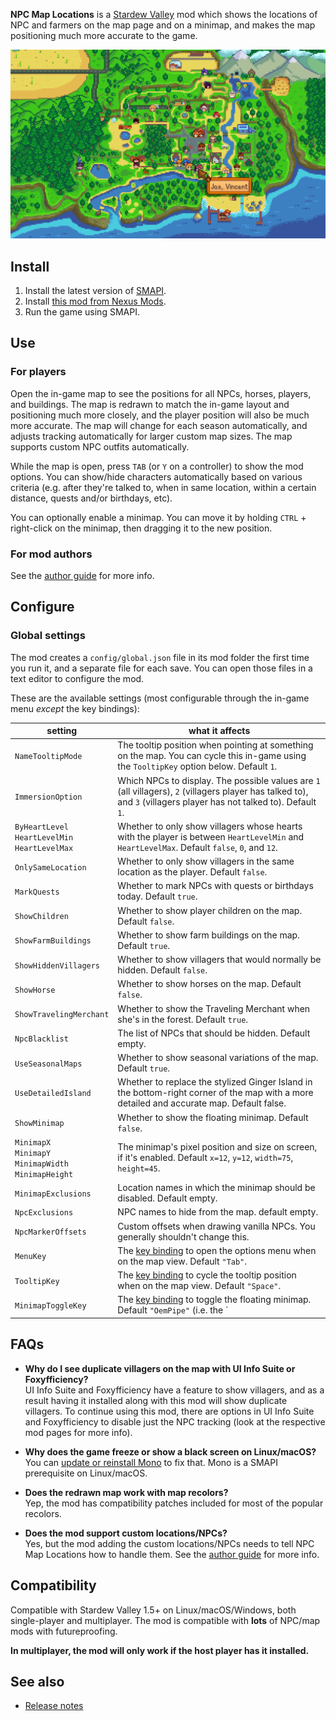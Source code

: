 ﻿**NPC Map Locations** is a [Stardew Valley](http://stardewvalley.net/) mod which shows the
locations of NPC and farmers on the map page and on a minimap, and makes the map positioning much
more accurate to the game.

![](screenshot.png)

## Install
1. Install the latest version of [SMAPI](https://smapi.io).
2. Install [this mod from Nexus Mods](http://www.nexusmods.com/stardewvalley/mods/239).
3. Run the game using SMAPI.

## Use
### For players
Open the in-game map to see the positions for all NPCs, horses, players, and buildings. The map is
redrawn to match the in-game layout and positioning much more closely, and the player position will
also be much more accurate. The map will change for each season automatically, and adjusts
tracking automatically for larger custom map sizes. The map supports custom NPC outfits automatically.

While the map is open, press `TAB` (or `Y` on a controller) to show the mod options. You can
show/hide characters automatically based on various criteria (e.g. after they're talked to, when in
same location, within a certain distance, quests and/or birthdays, etc). 

You can optionally enable a minimap. You can move it by holding `CTRL` + right-click on the minimap,
then dragging it to the new position.

### For mod authors
See the [author guide](author-guide.md) for more info.

## Configure
### Global settings
The mod creates a `config/global.json` file in its mod folder the first time you run it, and a
separate file for each save. You can open those files in a text editor to configure the mod.

These are the available settings (most configurable through the in-game menu _except_ the key bindings):

setting            | what it affects
------------------ | ---------------
`NameTooltipMode`  | The tooltip position when pointing at something on the map. You can cycle this in-game using the `TooltipKey` option below. Default `1`.
`ImmersionOption`  | Which NPCs to display. The possible values are `1` (all villagers), `2` (villagers player has talked to), and `3` (villagers player has not talked to). Default `1`.
`ByHeartLevel`<br />`HeartLevelMin`<br />`HeartLevelMax` | Whether to only show villagers whose hearts with the player is between `HeartLevelMin` and `HeartLevelMax`. Default `false`, `0`, and `12`.
`OnlySameLocation` | Whether to only show villagers in the same location as the player. Default `false`.
`MarkQuests`       | Whether to mark NPCs with quests or birthdays today. Default `true`.
`ShowChildren`          | Whether to show player children on the map. Default `false`.
`ShowFarmBuildings`     | Whether to show farm buildings on the map. Default `true`.
`ShowHiddenVillagers`   | Whether to show villagers that would normally be hidden. Default `false`.
`ShowHorse`             | Whether to show horses on the map. Default `false`.
`ShowTravelingMerchant` | Whether to show the Traveling Merchant when she's in the forest. Default `true`.
`NpcBlacklist`     | The list of NPCs that should be hidden. Default empty.
`UseSeasonalMaps`  | Whether to show seasonal variations of the map. Default `true`.
`UseDetailedIsland`| Whether to replace the stylized Ginger Island in the bottom-right corner of the map with a more detailed and accurate map. Default false.
`ShowMinimap`      | Whether to show the floating minimap. Default `false`.
`MinimapX`<br />`MinimapY`<br />`MinimapWidth`<br />`MinimapHeight` | The minimap's pixel position and size on screen, if it's enabled. Default `x=12`, `y=12`, `width=75`, `height=45`.
`MinimapExclusions`| Location names in which the minimap should be disabled. Default empty.
`NpcExclusions`    | NPC names to hide from the map. default empty.
`NpcMarkerOffsets` | Custom offsets when drawing vanilla NPCs. You generally shouldn't change this.
`MenuKey`          | The [key binding](https://stardewvalleywiki.com/Modding:Player_Guide/Key_Bindings) to open the options menu when on the map view. Default `"Tab"`.
`TooltipKey`       | The [key binding](https://stardewvalleywiki.com/Modding:Player_Guide/Key_Bindings) to cycle the tooltip position when on the map view. Default `"Space"`.
`MinimapToggleKey` | The [key binding](https://stardewvalleywiki.com/Modding:Player_Guide/Key_Bindings) to toggle the floating minimap. Default `"OemPipe"` (i.e. the `|` button).

## FAQs
* **Why do I see duplicate villagers on the map with UI Info Suite or Foxyfficiency?**  
  UI Info Suite and Foxyfficiency have a feature to show villagers, and as a result having it
  installed along with this mod will show duplicate villagers. To continue using this mod, there
  are options in UI Info Suite and Foxyfficiency to disable just the NPC tracking (look at the
  respective mod pages for more info).

* **Why does the game freeze or show a black screen on Linux/macOS?**  
  You can [update or reinstall Mono](https://www.mono-project.com/download/stable) to fix that.
  Mono is a SMAPI prerequisite on Linux/macOS.

* **Does the redrawn map work with map recolors?**  
  Yep, the mod has compatibility patches included for most of the popular recolors.

* **Does the mod support custom locations/NPCs?**  
  Yes, but the mod adding the custom locations/NPCs needs to tell NPC Map Locations how to handle
them. See the [author guide](author-guide.md) for more info.

## Compatibility
Compatible with Stardew Valley 1.5+ on Linux/macOS/Windows, both single-player and multiplayer.
The mod is compatible with **lots** of NPC/map mods with futureproofing.

**In multiplayer, the mod will only work if the host player has it installed.**

## See also
* [Release notes](release-notes.md)
